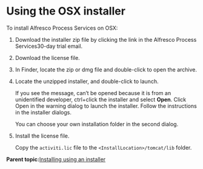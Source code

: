 # Using the OSX installer

To install Alfresco Process Services on OSX:

1.  Download the installer zip file by clicking the link in the Alfresco Process Services30-day trial email.
2.  Download the license file.
3.  In Finder, locate the zip or dmg file and double-click to open the archive.
4.  Locate the unzipped installer, and double-click to launch.

    If you see the message, can’t be opened because it is from an unidentified developer, ctrl+click the installer and select **Open**. Click Open in the warning dialog to launch the installer. Follow the instructions in the installer dialogs.

    You can choose your own installation folder in the second dialog.

5.  Install the license file.

    Copy the `activiti.lic` file to the `<InstallLocation>/tomcat/lib` folder.


**Parent topic:**[Installing using an installer](../topics/installing_using_an_installer.md)

